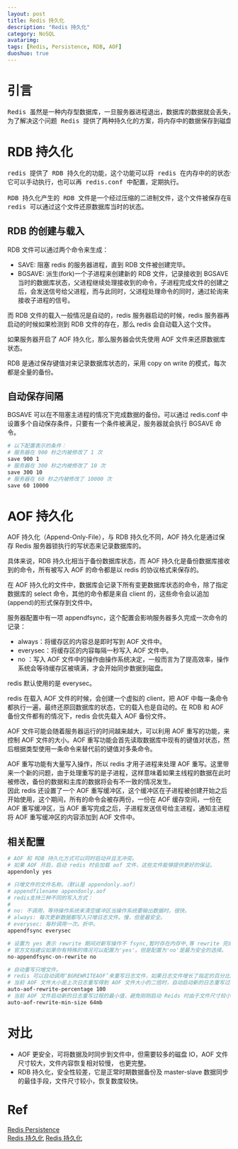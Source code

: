 ```yaml
---
layout: post
title: Redis 持久化
description: "Redis 持久化"
category: NoSQL
avatarimg:
tags: [Redis, Persistence, RDB, AOF]
duoshuo: true
---
```


# 引言

<pre>
Redis 虽然是一种内存型数据库，一旦服务器进程退出，数据库的数据就会丢失，
为了解决这个问题 Redis 提供了两种持久化的方案，将内存中的数据保存到磁盘中，避免数据的丢失。
</pre>

# RDB 持久化

<pre>
redis 提供了 RDB 持久化的功能，这个功能可以将 redis 在内存中的的状态保存到硬盘中，
它可以手动执行，也可以再 redis.conf 中配置，定期执行。

RDB 持久化产生的 RDB 文件是一个经过压缩的二进制文件，这个文件被保存在硬盘中，
redis 可以通过这个文件还原数据库当时的状态。
</pre>

## RDB 的创建与载入

RDB 文件可以通过两个命令来生成：

* SAVE: 阻塞 redis 的服务器进程，直到 RDB 文件被创建完毕。
* BGSAVE: 派生(fork)一个子进程来创建新的 RDB 文件，记录接收到 BGSAVE 当时的数据库状态，父进程继续处理接收到的命令，子进程完成文件的创建之后，会发送信号给父进程，而与此同时，父进程处理命令的同时，通过轮询来接收子进程的信号。

而 RDB 文件的载入一般情况是自动的，redis 服务器启动的时候，redis 服务器再启动的时候如果检测到 RDB 文件的存在，那么 redis 会自动载入这个文件。

如果服务器开启了 AOF 持久化，那么服务器会优先使用 AOF 文件来还原数据库状态。

RDB 是通过保存键值对来记录数据库状态的，采用 copy on write 的模式，每次都是全量的备份。

## 自动保存间隔

BGSAVE 可以在不阻塞主进程的情况下完成数据的备份。可以通过 redis.conf 中设置多个自动保存条件，只要有一个条件被满足，服务器就会执行 BGSAVE 命令。

```bash
# 以下配置表示的条件：
# 服务器在 900 秒之内被修改了 1 次
save 900 1
# 服务器在 300 秒之内被修改了 10 次
save 300 10
# 服务器在 60 秒之内被修改了 10000 次
save 60 10000
```    

# AOF 持久化

AOF 持久化（Append-Only-File），与 RDB 持久化不同，AOF 持久化是通过保存 Redis 服务器锁执行的写状态来记录数据库的。  

具体来说，RDB 持久化相当于备份数据库状态，而 AOF 持久化是备份数据库接收到的命令，所有被写入 AOF 的命令都是以 redis 的协议格式来保存的。  

在 AOF 持久化的文件中，数据库会记录下所有变更数据库状态的命令，除了指定数据库的 select 命令，其他的命令都是来自 client 的，这些命令会以追加(append)的形式保存到文件中。  

服务器配置中有一项 appendfsync，这个配置会影响服务器多久完成一次命令的记录：

* always：将缓存区的内容总是即时写到 AOF 文件中。
* everysec：将缓存区的内容每隔一秒写入 AOF 文件中。
* no ：写入 AOF 文件中的操作由操作系统决定，一般而言为了提高效率，操作系统会等待缓存区被填满，才会开始同步数据到磁盘。

redis 默认使用的是 everysec。  

redis 在载入 AOF 文件的时候，会创建一个虚拟的 client，把 AOF 中每一条命令都执行一遍，最终还原回数据库的状态，它的载入也是自动的。在 RDB 和 AOF 备份文件都有的情况下，redis 会优先载入 AOF 备份文件。  

AOF 文件可能会随着服务器运行的时间越来越大，可以利用 AOF 重写的功能，来控制 AOF 文件的大小。AOF 重写功能会首先读取数据库中现有的键值对状态，然后根据类型使用一条命令来替代前的键值对多条命令。  

AOF 重写功能有大量写入操作，所以 redis 才用子进程来处理 AOF 重写。这里带来一个新的问题，由于处理重写的是子进程，这样意味着如果主线程的数据在此时被修改，备份的数据和主库的数据将会有不一致的情况发生。  
因此 redis 还设置了一个 AOF 重写缓冲区，这个缓冲区在子进程被创建开始之后开始使用，这个期间，所有的命令会被存两份，一份在 AOF 缓存空间，一份在 AOF 重写缓冲区，当 AOF 重写完成之后，子进程发送信号给主进程，通知主进程将 AOF 重写缓冲区的内容添加到 AOF 文件中。

## 相关配置

```bash
# AOF 和 RDB 持久化方式可以同时启动并且无冲突。  
# 如果 AOF 开启，启动 redis 时会加载 aof 文件，这些文件能够提供更好的保证。 
appendonly yes

# 只增文件的文件名称。（默认是 appendonly.aof）  
# appendfilename appendonly.aof 
# redis支持三种不同的写入方式：  
#  
# no: 不调用，等待操作系统来清空缓冲区当操作系统要输出数据时。很快。  
# always: 每次更新数据都写入只增日志文件。慢，但是最安全。
# everysec: 每秒调用一次。折中。
appendfsync everysec  

# 设置为 yes 表示 rewrite 期间对新写操作不 fsync,暂时存在内存中,等 rewrite 完成后再写入。
# 官方文档建议如果你有特殊的情况可以配置为'yes'。但是配置为'no'是最为安全的选择。
no-appendfsync-on-rewrite no  

# 自动重写只增文件。  
# redis 可以自动调用‘BGREWRITEAOF’来重写日志文件，如果日志文件增长了指定的百分比。  
# 当前 AOF 文件大小是上次日志重写得到 AOF 文件大小的二倍时，自动启动新的日志重写过程。
auto-aof-rewrite-percentage 100  
# 当前 AOF 文件启动新的日志重写过程的最小值，避免刚刚启动 Reids 时由于文件尺寸较小导致频繁的重写。
auto-aof-rewrite-min-size 64mb

```    

# 对比

* AOF 更安全，可将数据及时同步到文件中，但需要较多的磁盘 IO，AOF 文件尺寸较大，文件内容恢复相对较慢， 也更完整。
* RDB 持久化，安全性较差，它是正常时期数据备份及 master-slave 数据同步的最佳手段，文件尺寸较小，恢复数度较快。



# Ref
[Redis Persistence](http://redis.io/topics/persistence)  
[Redis 持久化](http://redisdoc.com/topic/persistence.html)
[Redis 持久化](http://www.jianshu.com/p/bedec93e5a7b)  
